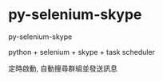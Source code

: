 # py-selenium-skype
py-selenium-skype

python + selenium + skype + task scheduler

定時啟動, 自動搜尋群組並發送訊息